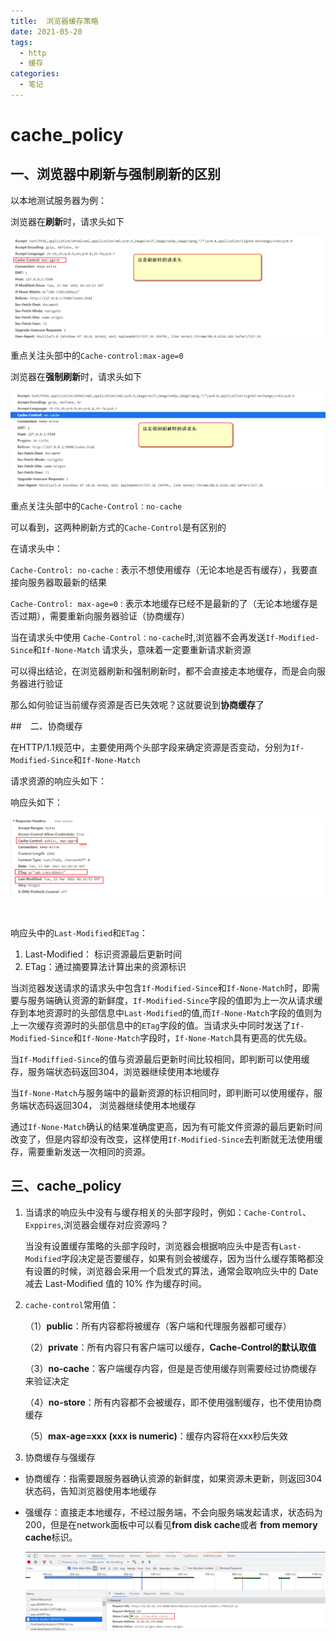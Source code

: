 ```yaml
---
title:  浏览器缓存策略
date: 2021-05-20
tags:
  - http
  - 缓存
categories:
  - 笔记
---
```


# cache_policy

## 一、浏览器中刷新与强制刷新的区别

以本地测试服务器为例：

浏览器在**刷新**时，请求头如下

![image-20210323103036231](../assets/cache_policy/image-20210323103036231.png)

重点关注头部中的`Cache-control:max-age=0`

浏览器在**强制刷新**时，请求头如下

![image-20210323102606727](../assets/cache_policy/image-20210323102606727.png)

重点关注头部中的`Cache-Control：no-cache`

可以看到，这两种刷新方式的`Cache-Control`是有区别的

在请求头中：

`Cache-Control: no-cache` :  表示不想使用缓存（无论本地是否有缓存），我要直接向服务器取最新的结果

`Cache-Control: max-age=0` : 表示本地缓存已经不是最新的了（无论本地缓存是否过期），需要重新向服务器验证（协商缓存）

当在请求头中使用 `Cache-Control：no-cache`时,浏览器不会再发送`If-Modified-Since`和`If-None-Match` 请求头，意味着一定要重新请求新资源

可以得出结论，在浏览器刷新和强制刷新时，都不会直接走本地缓存，而是会向服务器进行验证



那么如何验证当前缓存资源是否已失效呢？这就要说到**协商缓存**了



##　二、协商缓存

在HTTP/1.1规范中，主要使用两个头部字段来确定资源是否变动，分别为`If-Modified-Since`和`If-None-Match`



请求资源的响应头如下：

响应头如下：

![image-20210323102945343](../assets/cache_policy/image-20210323102945343.png)

​

响应头中的`Last-Modified`和`ETag`：

1. Last-Modified： 标识资源最后更新时间
2. ETag：通过摘要算法计算出来的资源标识



当浏览器发送请求的请求头中包含`If-Modified-Since`和`If-None-Match`时，即需要与服务端确认资源的新鲜度，`If-Modified-Since`字段的值即为上一次从请求缓存到本地资源时的头部信息中`Last-Modified`的值,而`If-None-Match`字段的值则为上一次缓存资源时的头部信息中的`ETag`字段的值。当请求头中同时发送了`If-Modified-Since`和`If-None-Match`字段时，`If-None-Match`具有更高的优先级。

当`If-Modiffied-Since`的值与资源最后更新时间比较相同，即判断可以使用缓存，服务端状态码返回304，浏览器继续使用本地缓存

当`If-None-Match`与服务端中的最新资源的标识相同时，即判断可以使用缓存，服务端状态码返回304， 浏览器继续使用本地缓存

通过`If-None-Match`确认的结果准确度更高，因为有可能文件资源的最后更新时间改变了，但是内容却没有改变，这样使用`If-Modified-Since`去判断就无法使用缓存，需要重新发送一次相同的资源。



## 三、cache_policy

1. 当请求的响应头中没有与缓存相关的头部字段时，例如：`Cache-Control`、`Exppires`,浏览器会缓存对应资源吗？

   当没有设置缓存策略的头部字段时，浏览器会根据响应头中是否有`Last-Modified`字段决定是否要缓存，如果有则会被缓存，因为当什么缓存策略都没有设置的时候，浏览器会采用一个启发式的算法，通常会取响应头中的 Date 减去 Last-Modified 值的 10% 作为缓存时间。

2. `cache-control`常用值：

   （1）**public**：所有内容都将被缓存（客户端和代理服务器都可缓存）

   （2）**private**：所有内容只有客户端可以缓存，**Cache-Control的默认取值**

   （3）**no-cache**：客户端缓存内容，但是是否使用缓存则需要经过协商缓存来验证决定

   （4）**no-store**：所有内容都不会被缓存，即不使用强制缓存，也不使用协商缓存

   （5）**max-age=xxx (xxx is numeric)**：缓存内容将在xxx秒后失效

3. 协商缓存与强缓存

- 协商缓存：指需要跟服务器确认资源的新鲜度，如果资源未更新，则返回304状态码，告知浏览器使用本地缓存

- 强缓存：直接走本地缓存，不经过服务端，不会向服务端发起请求，状态码为200，但是在network面板中可以看见**from disk cache**或者 **from memory cache**标识。

  ![image-20210621141810782](../assets/cache_policy/image-20210621141810782.png)
